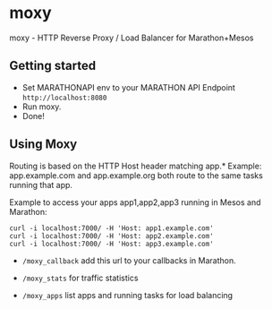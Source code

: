 # moxy
moxy - HTTP Reverse Proxy / Load Balancer for Marathon+Mesos

## Getting started

- Set MARATHONAPI env to your MARATHON API Endpoint `http://localhost:8080`
- Run moxy.
- Done!

## Using Moxy 

Routing is based on the HTTP Host header matching app.* 
Example: app.example.com and app.example.org both route to the same tasks running that app.

Example to access your apps app1,app2,app3 running in Mesos and Marathon:

    curl -i localhost:7000/ -H 'Host: app1.example.com'
    curl -i localhost:7000/ -H 'Host: app2.example.com'
    curl -i localhost:7000/ -H 'Host: app3.example.com'


- `/moxy_callback` add this url to your callbacks in Marathon.

- `/moxy_stats` for traffic statistics

- `/moxy_apps` list apps and running tasks for load balancing
